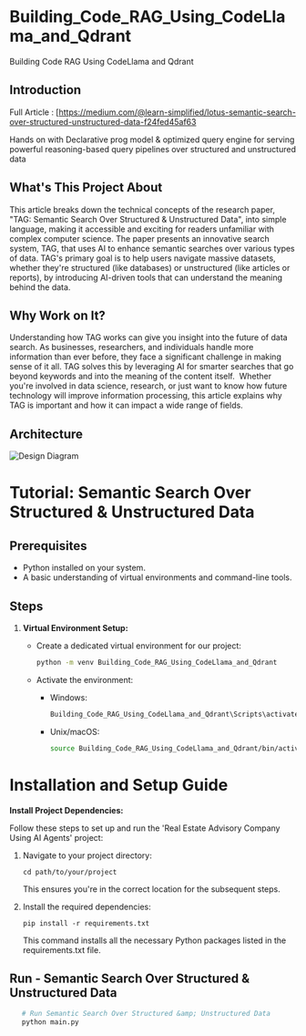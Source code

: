 # Building_Code_RAG_Using_CodeLlama_and_Qdrant
Building Code RAG Using CodeLlama and Qdrant

## Introduction

Full Article : [https://medium.com/@learn-simplified/lotus-semantic-search-over-structured-unstructured-data-f24fed45af63

Hands on with Declarative prog model & optimized query engine for serving powerful reasoning-based query pipelines over structured and unstructured data


## What's This Project About

This article breaks down the technical concepts of the research paper, "TAG: Semantic Search Over Structured & Unstructured Data", into simple language, making it accessible and exciting for readers unfamiliar with complex computer science.
The paper presents an innovative search system, TAG, that uses AI to enhance semantic searches over various types of data. TAG's primary goal is to help users navigate massive datasets, whether they're structured (like databases) or unstructured (like articles or reports), by introducing AI-driven tools that can understand the meaning behind the data.

## Why Work on It?

Understanding how TAG works can give you insight into the future of data search. As businesses, researchers, and individuals handle more information than ever before, they face a significant challenge in making sense of it all. TAG solves this by leveraging AI for smarter searches that go beyond keywords and into the meaning of the content itself. 
Whether you're involved in data science, research, or just want to know how future technology will improve information processing, this article explains why TAG is important and how it can impact a wide range of fields.

## Architecture
![Design Diagram](design_docs/design.png)


# Tutorial: Semantic Search Over Structured &amp; Unstructured Data

## Prerequisites
- Python installed on your system.
- A basic understanding of virtual environments and command-line tools.

## Steps

1. **Virtual Environment Setup:**
   - Create a dedicated virtual environment for our project:
   
     ```bash
     python -m venv Building_Code_RAG_Using_CodeLlama_and_Qdrant
     ```
   - Activate the environment:
   
     - Windows:
       ```bash
       Building_Code_RAG_Using_CodeLlama_and_Qdrant\Scripts\activate
       ```
     - Unix/macOS:
       ```bash
       source Building_Code_RAG_Using_CodeLlama_and_Qdrant/bin/activate
       ```
   
# Installation and Setup Guide

**Install Project Dependencies:**

Follow these steps to set up and run the 'Real Estate Advisory Company Using AI Agents' project:

1. Navigate to your project directory:
   ```
   cd path/to/your/project
   ```
   This ensures you're in the correct location for the subsequent steps.

2. Install the required dependencies:
   ```
   pip install -r requirements.txt
   ```
   This command installs all the necessary Python packages listed in the requirements.txt file.


## Run - Semantic Search Over Structured &amp; Unstructured Data

   ```bash 
      # Run Semantic Search Over Structured &amp; Unstructured Data
      python main.py
      
   ```